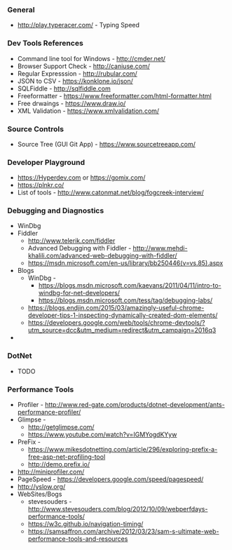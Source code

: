 ### General
* http://play.typeracer.com/ - Typing Speed

### Dev Tools References

* Command line tool for Windows - http://cmder.net/
* Browser Support Check - http://caniuse.com/
* Regular Expresssion - http://rubular.com/
* JSON to CSV - https://konklone.io/json/
* SQLFiddle - http://sqlfiddle.com
* Freeformatter - https://www.freeformatter.com/html-formatter.html
* Free drwaings - https://www.draw.io/
* XML Validation - https://www.xmlvalidation.com/

### Source Controls
* Source Tree (GUI Git App) - https://www.sourcetreeapp.com/
### Developer Playground

* https://Hyperdev.com or https://gomix.com/
* https://plnkr.co/
* List of tools - http://www.catonmat.net/blog/fogcreek-interview/

### Debugging and Diagnostics
* WinDbg
* Fiddler
   * http://www.telerik.com/fiddler
   * Advanced Debugging with Fiddler - http://www.mehdi-khalili.com/advanced-web-debugging-with-fiddler/
   * https://msdn.microsoft.com/en-us/library/bb250446(v=vs.85).aspx
* Blogs
  * WinDbg - 
    * https://blogs.msdn.microsoft.com/kaevans/2011/04/11/intro-to-windbg-for-net-developers/
    * https://blogs.msdn.microsoft.com/tess/tag/debugging-labs/
  * https://blogs.endjin.com/2015/03/amazingly-useful-chrome-developer-tips-1-inspecting-dynamically-created-dom-elements/
  * https://developers.google.com/web/tools/chrome-devtools/?utm_source=dcc&utm_medium=redirect&utm_campaign=2016q3
* 

### DotNet
* TODO

### Performance Tools
* Profiler - http://www.red-gate.com/products/dotnet-development/ants-performance-profiler/
* Glimpse - 
    * http://getglimpse.com/ 
    * https://www.youtube.com/watch?v=IGMYogdKYyw
* PreFix - 
  * https://www.mikesdotnetting.com/article/296/exploring-prefix-a-free-asp-net-profiling-tool
  * http://demo.prefix.io/
* http://miniprofiler.com/
* PageSpeed - https://developers.google.com/speed/pagespeed/
* http://yslow.org/
* WebSites/Bogs
  * stevesouders - http://www.stevesouders.com/blog/2012/10/09/webperfdays-performance-tools/
  * https://w3c.github.io/navigation-timing/
  * https://samsaffron.com/archive/2012/03/23/sam-s-ultimate-web-performance-tools-and-resources



